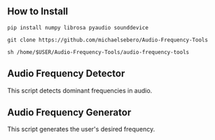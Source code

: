 ## How to Install
```
pip install numpy librosa pyaudio sounddevice

git clone https://github.com/michaelsebero/Audio-Frequency-Tools

sh /home/$USER/Audio-Frequency-Tools/audio-frequency-tools
```

## Audio Frequency Detector
This script detects dominant frequencies in audio. 

## Audio Frequency Generator
This script generates the user's desired frequency.


